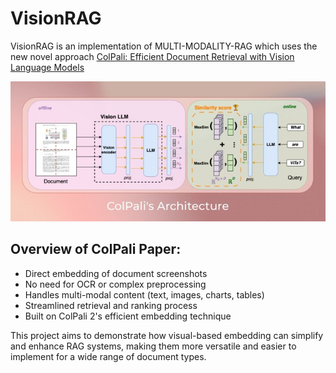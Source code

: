 # VisionRAG

VisionRAG is an implementation of   MULTI-MODALITY-RAG which uses the new  novel approach [ColPali: Efficient Document Retrieval with Vision Language Models](https://arxiv.org/abs/2407.01449) 

![ColPali-arch](colpali.jpeg)
## Overview of ColPali Paper:
* Direct embedding of document screenshots
* No need for OCR or complex preprocessing
* Handles multi-modal content (text, images, charts, tables)
* Streamlined retrieval and ranking process
* Built on ColPali 2's efficient embedding technique

This project aims to demonstrate how visual-based embedding can simplify and enhance RAG systems, making them more versatile and easier to implement for a wide range of document types.

